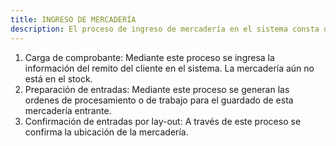 ```yaml
---
title: INGRESO DE MERCADERÍA
description: El proceso de ingreso de mercadería en el sistema consta de 3 pasos
---
```




1. 	Carga de comprobante: Mediante este proceso se ingresa la información del remito del cliente en el sistema. La mercadería aún no está en el stock. 
2. 	Preparación de entradas: Mediante este proceso se generan las ordenes de procesamiento o de trabajo para el guardado de esta mercadería entrante.
3. 	Confirmación de entradas por lay-out: A través de este proceso se confirma la ubicación de la mercadería.
